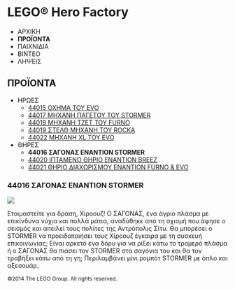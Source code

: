 # LEGO® Hero Factory

- ΑΡΧΙΚΗ
- **ΠΡΟΪΟΝΤΑ**
- ΠΑΙΧΝΙΔΙΑ
- ΒΙΝΤΕΟ
- ΛΗΨΕΙΣ

## ΠΡΟΪΟΝΤΑ

- ΗΡΩΕΣ
  - [44015 ΟΧΗΜΑ ΤΟΥ EVO](/el-GR/themes/Hero-Factory/products/44015.md)
  - [44017 ΜΗΧΑΝΗ ΠΑΓΕΤΟΥ ΤΟΥ STORMER](/el-GR/themes/Hero-Factory/products/44017.md)
  - [44018 ΜΗΧΑΝΗ ΤΖΕΤ ΤΟΥ FURNO](/el-GR/themes/Hero-Factory/products/44018.md)
  - [44019 ΣΤΕΛΘ ΜΗΧΑΝΗ ΤΟΥ ROCKA](/el-GR/themes/Hero-Factory/products/44019.md)
  - [44022 ΜΗΧΑΝΗ XL ΤΟΥ EVO](/el-GR/themes/Hero-Factory/products/44022.md)
- ΘΗΡΕΣ
  - **44016 ΣΑΓΟΝΑΣ ΕΝΑΝΤΙΟΝ STORMER**
  - [44020 ΙΠΤΑΜΕΝΟ ΘΗΡΙΟ ΕΝΑΝΤΙΟΝ BREEZ](/el-GR/themes/Hero-Factory/products/44020.md)
  - [44021 ΘΗΡΙΟ ΔΙΑΧΩΡΙΣΜΟΥ ΕΝΑΝΤΙΟΝ FURNO &amp; EVO](/el-GR/themes/Hero-Factory/products/44021.md)

### 44016 ΣΑΓΟΝΑΣ ΕΝΑΝΤΙΟΝ STORMER

![](https://www.lego.com/cdn/product-assets/product.img.pri/44016_prod.jpg)

Ετοιμαστείτε για δράση, Χίροουζ! Ο ΣΑΓΟΝΑΣ, ένα άγριο πλάσμα με επικίνδυνα νύχια και πολλά μάτια, αναδύθηκε από τη σχισμή που άφησε ο σεισμός και απειλεί τους πολίτες της Αντρόπολις Σίτυ. Θα μπορέσει ο STORMER να προειδοποιήσει τους Χίροουζ έγκαιρα με τη συσκευή επικοινωνίας; Είναι αρκετό ένα δόρυ για να ρίξει κάτω το τρομερό πλάσμα ή ο ΣΑΓΟΝΑΣ θα πιάσει τον STORMER στα σαγόνια του και θα τον τραβήξει κάτω από τη γη; Περιλαμβάνει μίνι ρομπότ STORMER με όπλο και αξεσουάρ.

<span style="font-size: 12px; text-align: center;">&copy;2014 The LEGO Group. All rights reserved.</span>